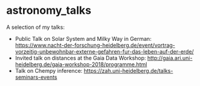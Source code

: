 # astronomy_talks
A selection of my talks:

- Public Talk on Solar System and Milky Way in German: https://www.nacht-der-forschung-heidelberg.de/event/vortrag-vorzeitig-unbewohnbar-externe-gefahren-fur-das-leben-auf-der-erde/
- Invited talk on distances at the Gaia Data Workshop: http://gaia.ari.uni-heidelberg.de/gaia-workshop-2018/programme.html
- Talk on Chempy inference: https://zah.uni-heidelberg.de/talks-seminars-events
